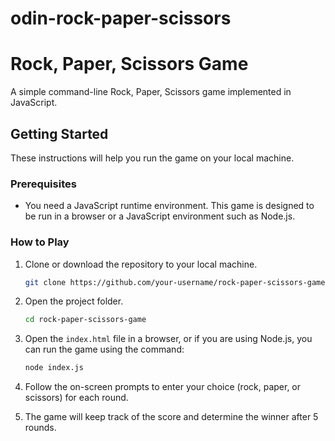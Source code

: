 # odin-rock-paper-scissors

# Rock, Paper, Scissors Game

A simple command-line Rock, Paper, Scissors game implemented in JavaScript.

## Getting Started

These instructions will help you run the game on your local machine.

### Prerequisites

- You need a JavaScript runtime environment. This game is designed to be run in a browser or a JavaScript environment such as Node.js.
  
### How to Play

1. Clone or download the repository to your local machine.
   
    ```bash
    git clone https://github.com/your-username/rock-paper-scissors-game.git
    ```

2. Open the project folder.

    ```bash
    cd rock-paper-scissors-game
    ```

3. Open the `index.html` file in a browser, or if you are using Node.js, you can run the game using the command:

    ```bash
    node index.js
    ```

4. Follow the on-screen prompts to enter your choice (rock, paper, or scissors) for each round.

5. The game will keep track of the score and determine the winner after 5 rounds.
